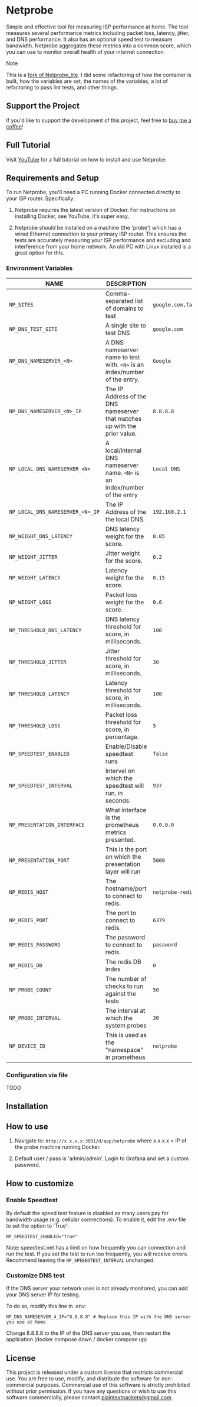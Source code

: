 # Netprobe

Simple and effective tool for measuring ISP performance at home. The tool measures several performance metrics
including packet loss, latency, jitter, and DNS performance. It also has an optional speed test to measure bandwidth.
Netprobe aggregates these metrics into a common score, which you can use to monitor overall health of your internet
connection.

> [!NOTE]
> This is a [fork of Netprobe_lite](https://github.com/plaintextpackets/netprobe_lite). I did some refactoring of how the
> container is built, how the variables are set, the names of the variables, a lot of refactoring to pass lint tests, and
> other things.

## Support the Project

If you'd like to support the development of this project, feel free to
[buy me a coffee](https://buymeacoffee.com/plaintextpm)!

## Full Tutorial

Visit [YouTube](https://youtu.be/Wn31husi6tc) for a full tutorial on how to install and use Netprobe:

## Requirements and Setup

To run Netprobe, you'll need a PC running Docker connected directly to your ISP router. Specifically:

1. Netprobe requires the latest version of Docker. For instructions on installing Docker, see YouTube, it's super easy.

1. Netprobe should be installed on a machine (the 'probe') which has a wired Ethernet connection to your primary ISP
router. This ensures the tests are accurately measuring your ISP performance and excluding and interference from your
home network. An old PC with Linux installed is a great option for this.

### Environment Variables

| NAME | DESCRIPTION | DEFAULT |
| ---- | ----------- | ------- |
| `NP_SITES` | Comma-separated list of domains to test | `google.com,facebook.com,twitter.com,youtube.com` |
| `NP_DNS_TEST_SITE` | A single site to test DNS | `google.com` |
| `NP_DNS_NAMESERVER_<N>` | A DNS nameserver name to test with. `<N>` is an index/number of the entry. | `Google` |
| `NP_DNS_NAMESERVER_<N>_IP` | The IP Address of the DNS nameserver that matches up with the prior value. | `8.8.8.8` |
| `NP_LOCAL_DNS_NAMESERVER_<N>` | A local/internal DNS nameserver name. `<N>` is an index/number of the entry | `Local DNS` |
| `NP_LOCAL_DNS_NAMESERVER_<N>_IP` | The IP Address of the the local DNS. | `192.168.2.1` |
| `NP_WEIGHT_DNS_LATENCY` | DNS latency weight for the score. | `0.05` |
| `NP_WEIGHT_JITTER` | Jitter weight for the score. | `0.2` |
| `NP_WEIGHT_LATENCY` | Latency weight for the score. | `0.15` |
| `NP_WEIGHT_LOSS` | Packet loss weight for the score. | `0.6` |
| `NP_THRESHOLD_DNS_LATENCY` | DNS latency threshold for score, in milliseconds. | `100` |
| `NP_THRESHOLD_JITTER` | Jitter threshold for score, in milliseconds. | `30` |
| `NP_THRESHOLD_LATENCY` | Latency threshold for score, in milliseconds. | `100` |
| `NP_THRESHOLD_LOSS` | Packet loss threshold for score, in percentage. | `5` |
| `NP_SPEEDTEST_ENABLED` | Enable/Disable speedtest runs | `false` |
| `NP_SPEEDTEST_INTERVAL` | Interval on which the speedtest will run, in seconds. | `937` |
| `NP_PRESENTATION_INTERFACE` | What interface is the prometheus metrics presented. | `0.0.0.0` |
| `NP_PRESENTATION_PORT` |  This is the port on which the presentation layer will run | `5000` |
| `NP_REDIS_HOST` | The hostname/port to connect to redis. | `netprobe-redis` |
| `NP_REDIS_PORT` | The port to connect to redis. | `6379` |
| `NP_REDIS_PASSWORD` | The password to connect to redis. | `password` |
| `NP_REDIS_DB` | The redis DB index | `0` |
| `NP_PROBE_COUNT` | The number of checks to run against the tests | `50` |
| `NP_PROBE_INTERVAL` | The interval at which the system probes | `30` |
| `NP_DEVICE_ID` | This is used as the "namespace" in prometheus | `netprobe` |

### Configuration via file

TODO

## Installation

## How to use

1. Navigate to: `http://x.x.x.x:3001/d/app/netprobe` where x.x.x.x = IP of the probe machine running Docker.

1. Default user / pass is 'admin/admin'. Login to Grafana and set a custom password.

## How to customize

### Enable Speedtest

By default the speed test feature is disabled as many users pay for bandwidth usage (e.g. cellular connections). To
enable it, edit the .env file to set the option to 'True':

``` shell
NP_SPEEDTEST_ENABLED="True"
```

Note: speedtest.net has a limit on how frequently you can connection and run the test. If you set the test to run too
frequently, you will receive errors. Recommend leaving the `NP_SPEEEDTEST_INTERVAL` unchanged.

### Customize DNS test

If the DNS server your network uses is not already monitored, you can add your DNS server IP for testing.

To do so, modify this line in .env:

``` shell
NP_DNS_NAMESERVER_4_IP="8.8.8.8" # Replace this IP with the DNS server you use at home
```

Change 8.8.8.8 to the IP of the DNS server you use, then restart the application
(docker compose down / docker compose up)

## License

This project is released under a custom license that restricts commercial use. You are free to use, modify,
and distribute the software for non-commercial purposes. Commercial use of this software is strictly prohibited
without prior permission. If you have any questions or wish to use this software commercially, please contact
[plaintextpackets@gmail.com](mailto:plaintextpackets@gmail.com).
